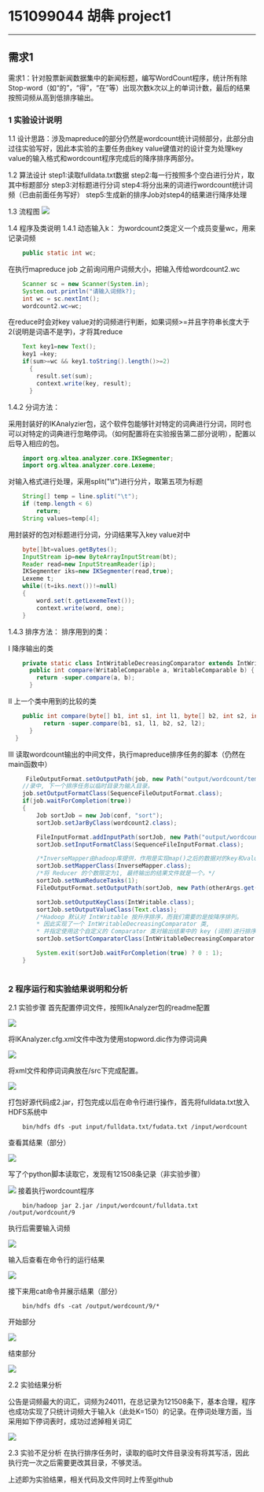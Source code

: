 # 151099044 胡犇 project1

------
## 需求1 

需求1：针对股票新闻数据集中的新闻标题，编写WordCount程序，统计所有除Stop-word（如“的”，“得”，“在”等）出现次数k次以上的单词计数，最后的结果按照词频从高到低排序输出。
### 1 实验设计说明
1.1 设计思路：涉及mapreduce的部分仍然是wordcount统计词频部分，此部分由过往实验写好，因此本实验的主要任务由key value键值对的设计变为处理key value的输入格式和wordcount程序完成后的降序排序两部分。

1.2 算法设计
step1:读取fulldata.txt数据
step2:每一行按照多个空白进行分片，取其中标题部分
step3:对标题进行分词
step4:将分出来的词进行wordcount统计词频（已由前面任务写好）
step5:生成新的排序Job对step4的结果进行降序处理

1.3 流程图
![](https://i.imgur.com/PToUDde.png)

1.4 程序及类说明
1.4.1 动态输入k：
为wordcount2类定义一个成员变量wc，用来记录词频
```java
	public static int wc;
```
在执行mapreduce job 之前询问用户词频大小，把输入传给wordcount2.wc
```java
	Scanner sc = new Scanner(System.in); 
    System.out.println("请输入词频k?); 
    int wc = sc.nextInt();
    wordcount2.wc=wc;
```
在reduce时会对key value对的词频进行判断，如果词频>=并且字符串长度大于2(说明是词语不是字)，才将其reduce
```java
	Text key1=new Text();
    key1 =key;
	if(sum>=wc && key1.toString().length()>=2)
      {
		result.set(sum);
      	context.write(key, result);
      }
```
1.4.2 分词方法：

采用封装好的IKAnalyzier包，这个软件包能够针对特定的词典进行分词，同时也可以对特定的词典进行忽略停词。（如何配置将在实验报告第二部分说明），配置以后导入相应的包。
```java
    import org.wltea.analyzer.core.IKSegmenter;
	import org.wltea.analyzer.core.Lexeme;
```
对输入格式进行处理，采用split("\t")进行分片，取第五项为标题
```java
	String[] temp = line.split("\t");
	if (temp.length < 6)   
	   	return;
	String values=temp[4];
```
用封装好的包对标题进行分词，分词结果写入key value对中
```java
	byte[]bt=values.getBytes();
    InputStream ip=new ByteArrayInputStream(bt);
    Reader read=new InputStreamReader(ip);
    IKSegmenter iks=new IKSegmenter(read,true);
    Lexeme t;
    while((t=iks.next())!=null)
	{
	    word.set(t.getLexemeText());
		context.write(word, one);
	}
```
1.4.3 排序方法：
排序用到的类：

I 降序输出的类
```java
	private static class IntWritableDecreasingComparator extends IntWritable.Comparator {
      public int compare(WritableComparable a, WritableComparable b) {
        return -super.compare(a, b);
      }

```
II 上一个类中用到的比较的类
```java
	public int compare(byte[] b1, int s1, int l1, byte[] b2, int s2, int l2) {
          return -super.compare(b1, s1, l1, b2, s2, l2);
      }
  }

```
III 读取wordcount输出的中间文件，执行mapreduce排序任务的脚本（仍然在main函数中）
```java
	 FileOutputFormat.setOutputPath(job, new Path("output/wordcount/temp7"));//先将词频统计任务的输出结果写到临时目  
    //录中, 下一个排序任务以临时目录为输入目录。  
    job.setOutputFormatClass(SequenceFileOutputFormat.class);  
    if(job.waitForCompletion(true))  
    {  
        Job sortJob = new Job(conf, "sort");  
        sortJob.setJarByClass(wordcount2.class);  

        FileInputFormat.addInputPath(sortJob, new Path("output/wordcount/temp7"));  
        sortJob.setInputFormatClass(SequenceFileInputFormat.class);  

        /*InverseMapper由hadoop库提供，作用是实现map()之后的数据对的key和value交换*/  
        sortJob.setMapperClass(InverseMapper.class);  
        /*将 Reducer 的个数限定为1, 最终输出的结果文件就是一个。*/  
        sortJob.setNumReduceTasks(1);   
        FileOutputFormat.setOutputPath(sortJob, new Path(otherArgs.get(1)));  

        sortJob.setOutputKeyClass(IntWritable.class);  
        sortJob.setOutputValueClass(Text.class);  
        /*Hadoop 默认对 IntWritable 按升序排序，而我们需要的是按降序排列。 
        * 因此实现了一个 IntWritableDecreasingComparator 类,　 
        * 并指定使用这个自定义的 Comparator 类对输出结果中的 key (词频)进行排序*/  
        sortJob.setSortComparatorClass(IntWritableDecreasingComparator.class);  

        System.exit(sortJob.waitForCompletion(true) ? 0 : 1); 
    }  
```
```java

```

### 2 程序运行和实验结果说明和分析
2.1 实验步骤
首先配置停词文件，按照IkAnalyzer包的readme配置

![](https://i.imgur.com/X5ild6A.png)

将IKAnalyzer.cfg.xml文件中改为使用stopword.dic作为停词词典

![](https://i.imgur.com/tGa6oit.png)

将xml文件和停词词典放在/src下完成配置。

![](https://i.imgur.com/1H7I8mK.png)

打包好源代码成2.jar，打包完成以后在命令行进行操作，首先将fulldata.txt放入HDFS系统中

``` linux
    bin/hdfs dfs -put input/fulldata.txt/fudata.txt /input/wordcount
```

查看其结果（部分）

![](https://i.imgur.com/Qe9hmih.png)

写了个python脚本读取它，发现有121508条记录（非实验步骤）

![](https://i.imgur.com/GSGzoTK.png)
接着执行wordcount程序

``` linux
    bin/hadoop jar 2.jar /input/wordcount/fulldata.txt /output/wordcount/9

```
执行后需要输入词频

![](https://i.imgur.com/Yl1lCk2.png)

输入后查看在命令行的运行结果

![](https://i.imgur.com/WoCFOMo.png)

接下来用cat命令并展示结果（部分）
```linux
	bin/hdfs dfs -cat /output/wordcount/9/*
```
开始部分

![](https://i.imgur.com/LB6RJYC.png)

结束部分

![](https://i.imgur.com/hG1WEH2.png)

2.2 实验结果分析

公告是词频最大的词汇，词频为24011，在总记录为121508条下，基本合理，程序也成功实现了只统计词频大于输入k（此处K=150）的记录。在停词处理方面，当采用如下停词表时，成功过滤掉相关词汇

![](https://i.imgur.com/LxHo3Bz.png)

2.3 实验不足分析
在执行排序任务时，读取的临时文件目录没有将其写活，因此执行完一次之后需要更改其目录，不够灵活。

上述即为实验结果，相关代码及文件同时上传至github